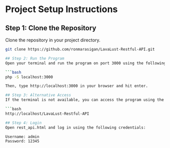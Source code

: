 # Project Setup Instructions

## Step 1: Clone the Repository
Clone the repository in your project directory.

```bash
git clone https://github.com/ronmarasigan/LavaLust-Restful-API.git

## Step 2: Run the Program
Open your terminal and run the program on port 3000 using the following command:

```bash
php -S localhost:3000

Then, type http://localhost:3000 in your browser and hit enter.

## Step 3: Alternative Access
If the terminal is not available, you can access the program using the following URL:

```bash
http://localhost/LavaLust-Restful-API

## Step 4: Login
Open rest_api.html and log in using the following credentials:

Username: admin
Password: 12345



